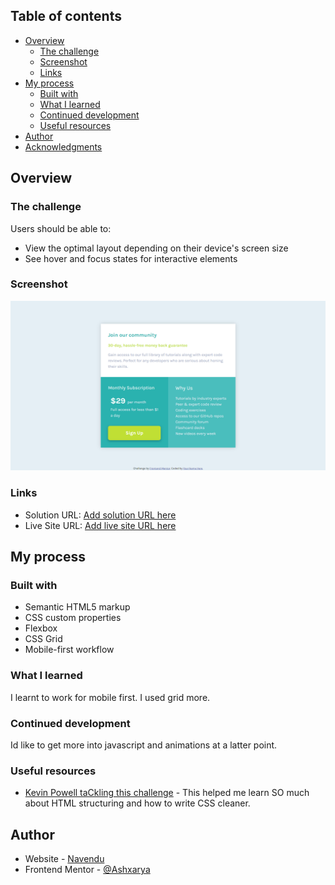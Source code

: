 ## Table of contents

- [Overview](#overview)
  - [The challenge](#the-challenge)
  - [Screenshot](#screenshot)
  - [Links](#links)
- [My process](#my-process)
  - [Built with](#built-with)
  - [What I learned](#what-i-learned)
  - [Continued development](#continued-development)
  - [Useful resources](#useful-resources)
- [Author](#author)
- [Acknowledgments](#acknowledgments)

## Overview

### The challenge

Users should be able to:

- View the optimal layout depending on their device's screen size
- See hover and focus states for interactive elements

### Screenshot

![](./screenshot.png)

### Links

- Solution URL: [Add solution URL here](https://your-solution-url.com/)
- Live Site URL: [Add live site URL here](https://your-live-site-url.com/)

## My process

### Built with

- Semantic HTML5 markup
- CSS custom properties
- Flexbox
- CSS Grid
- Mobile-first workflow

### What I learned

I learnt to work for mobile first.
I used grid more.

### Continued development

Id like to get more into javascript and animations at a latter point.

### Useful resources

- [Kevin Powell taCkling this challenge](https://www.youtube.com/watch?v=B2WL6KkqhLQ) - This helped me learn SO much about HTML structuring and how to write CSS cleaner.

## Author

- Website - [Navendu](https://github.com/Ashxarya?tab=repositories)
- Frontend Mentor - [@Ashxarya](https://www.frontendmentor.io/profile/Ashxarya)

